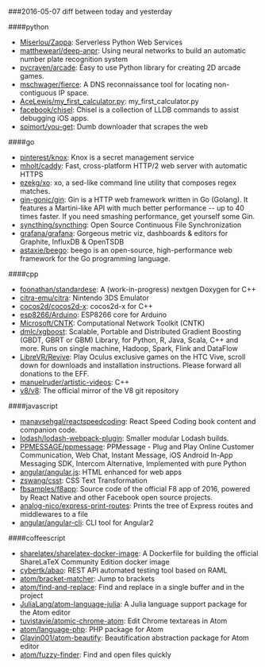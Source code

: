###2016-05-07
diff between today and yesterday

####python
* [Miserlou/Zappa](https://github.com/Miserlou/Zappa): Serverless Python Web Services
* [matthewearl/deep-anpr](https://github.com/matthewearl/deep-anpr): Using neural networks to build an automatic number plate recognition system
* [pvcraven/arcade](https://github.com/pvcraven/arcade): Easy to use Python library for creating 2D arcade games.
* [mschwager/fierce](https://github.com/mschwager/fierce): A DNS reconnaissance tool for locating non-contiguous IP space.
* [AceLewis/my_first_calculator.py](https://github.com/AceLewis/my_first_calculator.py): my_first_calculator.py
* [facebook/chisel](https://github.com/facebook/chisel): Chisel is a collection of LLDB commands to assist debugging iOS apps.
* [soimort/you-get](https://github.com/soimort/you-get): Dumb downloader that scrapes the web

####go
* [pinterest/knox](https://github.com/pinterest/knox): Knox is a secret management service
* [mholt/caddy](https://github.com/mholt/caddy): Fast, cross-platform HTTP/2 web server with automatic HTTPS
* [ezekg/xo](https://github.com/ezekg/xo): xo, a sed-like command line utility that composes regex matches.
* [gin-gonic/gin](https://github.com/gin-gonic/gin): Gin is a HTTP web framework written in Go (Golang). It features a Martini-like API with much better performance -- up to 40 times faster. If you need smashing performance, get yourself some Gin.
* [syncthing/syncthing](https://github.com/syncthing/syncthing): Open Source Continuous File Synchronization
* [grafana/grafana](https://github.com/grafana/grafana): Gorgeous metric viz, dashboards & editors for Graphite, InfluxDB & OpenTSDB
* [astaxie/beego](https://github.com/astaxie/beego): beego is an open-source, high-performance web framework for the Go programming language.

####cpp
* [foonathan/standardese](https://github.com/foonathan/standardese): A (work-in-progress) nextgen Doxygen for C++
* [citra-emu/citra](https://github.com/citra-emu/citra): Nintendo 3DS Emulator
* [cocos2d/cocos2d-x](https://github.com/cocos2d/cocos2d-x): cocos2d-x for C++
* [esp8266/Arduino](https://github.com/esp8266/Arduino): ESP8266 core for Arduino
* [Microsoft/CNTK](https://github.com/Microsoft/CNTK): Computational Network Toolkit (CNTK)
* [dmlc/xgboost](https://github.com/dmlc/xgboost): Scalable, Portable and Distributed Gradient Boosting (GBDT, GBRT or GBM) Library, for Python, R, Java, Scala, C++ and more. Runs on single machine, Hadoop, Spark, Flink and DataFlow
* [LibreVR/Revive](https://github.com/LibreVR/Revive): Play Oculus exclusive games on the HTC Vive, scroll down for downloads and installation instructions. Please forward all donations to the EFF.
* [manuelruder/artistic-videos](https://github.com/manuelruder/artistic-videos): C++
* [v8/v8](https://github.com/v8/v8): The official mirror of the V8 git repository

####javascript
* [manavsehgal/reactspeedcoding](https://github.com/manavsehgal/reactspeedcoding): React Speed Coding book content and companion code.
* [lodash/lodash-webpack-plugin](https://github.com/lodash/lodash-webpack-plugin): Smaller modular Lodash builds.
* [PPMESSAGE/ppmessage](https://github.com/PPMESSAGE/ppmessage): PPMessage - Plug and Play Online Customer Communication, Web Chat, Instant Message, iOS Android In-App Messaging SDK, Intercom Alternative, Implemented with pure Python
* [angular/angular.js](https://github.com/angular/angular.js): HTML enhanced for web apps
* [zswang/csst](https://github.com/zswang/csst): CSS Text Transformation
* [fbsamples/f8app](https://github.com/fbsamples/f8app): Source code of the official F8 app of 2016, powered by React Native and other Facebook open source projects.
* [analog-nico/express-print-routes](https://github.com/analog-nico/express-print-routes): Prints the tree of Express routes and middlewares to a file
* [angular/angular-cli](https://github.com/angular/angular-cli): CLI tool for Angular2

####coffeescript
* [sharelatex/sharelatex-docker-image](https://github.com/sharelatex/sharelatex-docker-image): A Dockerfile for building the official ShareLaTeX Community Edition docker image
* [cybertk/abao](https://github.com/cybertk/abao): REST API automated testing tool based on RAML
* [atom/bracket-matcher](https://github.com/atom/bracket-matcher): Jump to brackets
* [atom/find-and-replace](https://github.com/atom/find-and-replace): Find and replace in a single buffer and in the project
* [JuliaLang/atom-language-julia](https://github.com/JuliaLang/atom-language-julia): A Julia language support package for the Atom editor
* [tuvistavie/atomic-chrome-atom](https://github.com/tuvistavie/atomic-chrome-atom): Edit Chrome textareas in Atom
* [atom/language-php](https://github.com/atom/language-php): PHP package for Atom
* [Glavin001/atom-beautify](https://github.com/Glavin001/atom-beautify): Beautification abstraction package for Atom editor
* [atom/fuzzy-finder](https://github.com/atom/fuzzy-finder): Find and open files quickly

